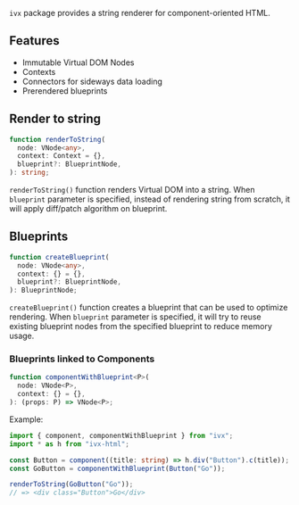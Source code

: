 `ivx` package provides a string renderer for component-oriented HTML.

## Features

- Immutable Virtual DOM Nodes
- Contexts
- Connectors for sideways data loading
- Prerendered blueprints

## Render to string

```ts
function renderToString(
  node: VNode<any>,
  context: Context = {},
  blueprint?: BlueprintNode,
): string;
```

`renderToString()` function renders Virtual DOM into a string. When `blueprint` parameter is specified, instead of
rendering string from scratch, it will apply diff/patch algorithm on blueprint.

## Blueprints

```ts
function createBlueprint(
  node: VNode<any>,
  context: {} = {},
  blueprint?: BlueprintNode,
): BlueprintNode;
```

`createBlueprint()` function creates a blueprint that can be used to optimize rendering. When `blueprint`
parameter is specified, it will try to reuse existing blueprint nodes from the specified blueprint to reduce memory
usage.

### Blueprints linked to Components

```ts
function componentWithBlueprint<P>(
  node: VNode<P>,
  context: {} = {},
): (props: P) => VNode<P>;
```

Example:

```ts
import { component, componentWithBlueprint } from "ivx";
import * as h from "ivx-html";

const Button = component((title: string) => h.div("Button").c(title));
const GoButton = componentWithBlueprint(Button("Go"));

renderToString(GoButton("Go"));
// => <div class="Button">Go</div>
```
